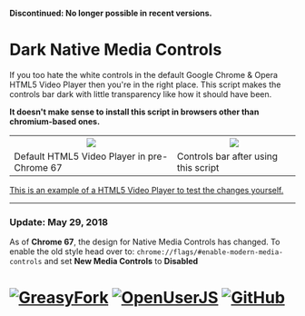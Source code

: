 **Discontinued: No longer possible in recent versions.**

# Dark Native Media Controls
If you too hate the white controls in the default Google Chrome & Opera HTML5 Video Player then you're in the right place. This script makes the controls bar dark with little transparency like how it should have been.

**It doesn't make sense to install this script in browsers other than chromium-based ones.**

<table>
  <tr>
    <th><img src="https://raw.githubusercontent.com/eskander/userscripts-collection/master/Chrome-Opera%20Dark%20Native%20Media%20Controls/before.jpg"></th>
    <th><img src="https://raw.githubusercontent.com/eskander/userscripts-collection/master/Chrome-Opera%20Dark%20Native%20Media%20Controls/after.jpg"></th>
  </tr>
  <tr>
    <td>Default HTML5 Video Player in pre-Chrome 67</td>
    <td>Controls bar after using this script</td>
  </tr>
</table>

[This is an example of a HTML5 Video Player to test the changes yourself.][1]

_______________________________________________________________

### Update: May 29, 2018

As of **Chrome 67**, the design for Native Media Controls has changed. To enable the old style head over to: `chrome://flags/#enable-modern-media-controls` and set **New Media Controls** to **Disabled**

# [![GreasyFork][b1]][l1] [![OpenUserJS][b2]][l2] [![GitHub][b3]][l3]


  [1]: https://www.w3schools.com/html/html5_video.asp

  [b1]: https://img.shields.io/badge/Install-GreasyFork-red.svg?longCache=true&style=for-the-badge&
  [b2]: https://img.shields.io/badge/Install-OpenUserJS-blue.svg?longCache=true&style=for-the-badge
  [b3]: https://img.shields.io/badge/Install-GitHub-lightgrey.svg?longCache=true&style=for-the-badge

  [l1]: https://greasyfork.org/en/scripts/37278-chrome-opera-dark-native-media-controls
  [l2]: https://openuserjs.org/scripts/eskander/[ChromeOpera]_Dark_Native_Media_Controls
  [l3]: https://github.com/eskander/userscripts-collection/raw/master/Chrome-Opera%20Dark%20Native%20Media%20Controls/dark_native_media_controls.user.js
  
